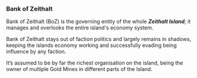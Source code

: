 ### Bank of Zeithalt

Bank of Zeithalt (BoZ) is the governing entity of the whole ***Zeithalt Island***; it manages and overlooks the entire island's economy system. 

Bank of Zeithalt stays out of faction politics and largely remains in shadows, keeping the islands economy working and successfully evading being influence by any faction.

It’s assumed to be by far the richest organisation on the island, being the owner of multiple Gold Mines in different parts of the Island.
<!--stackedit_data:
eyJoaXN0b3J5IjpbLTI4MjU2MTA1MF19
-->